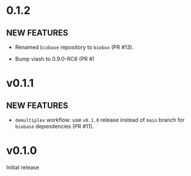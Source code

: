 # 0.1.2

## NEW FEATURES

* Renamed `biobase` repository to `biobox` (PR #13).

* Bump viash to 0.9.0-RC6 (PR #)

# v0.1.1

## NEW FEATURES

* `demultiplex` workflow: use `v0.1.0` release instead of `main` branch for `biobase` dependencies (PR #11).

# v0.1.0

Initial release